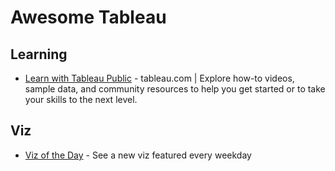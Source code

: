 # Awesome Tableau


## Learning
* [Learn with Tableau Public](https://public.tableau.com/app/resources/learn) - tableau.com | Explore how-to videos, sample data, and community resources to help you get started or to take your skills to the next level.


## Viz
* [Viz of the Day](https://public.tableau.com/app/discover/viz-of-the-day) - See a new viz featured every weekday
